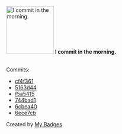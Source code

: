 <img src="https://my-badges.github.io/my-badges/morning-commits.png" alt="I commit in the morning." title="I commit in the morning." width="128">
<strong>I commit in the morning.</strong>
<br><br>

Commits:

- <a href="https://github.com/HorebZ/HorebZ/commit/cf4f361399b23c35c7f4906b9987eae6ac5028ba">cf4f361</a>
- <a href="https://github.com/HorebZ/HorebZ/commit/5163d44599a103e1efe1a101cb6a2c2c4a2d8192">5163d44</a>
- <a href="https://github.com/HorebZ/HorebZ/commit/f5a5415a1928ea46326bfd663dbb199cce925cd3">f5a5415</a>
- <a href="https://github.com/HorebZ/HorebZ/commit/744bad106da352c7614829632d59bab0ae9dd1ef">744bad1</a>
- <a href="https://github.com/HorebZ/HorebZ/commit/6cbea4069cb07ec1834392e889dc6e9399cbc645">6cbea40</a>
- <a href="https://github.com/HorebZ/HorebZ/commit/6ece7cb0c04ecfbd483df24986903634d7c33ac1">6ece7cb</a>


Created by <a href="https://github.com/my-badges/my-badges">My Badges</a>